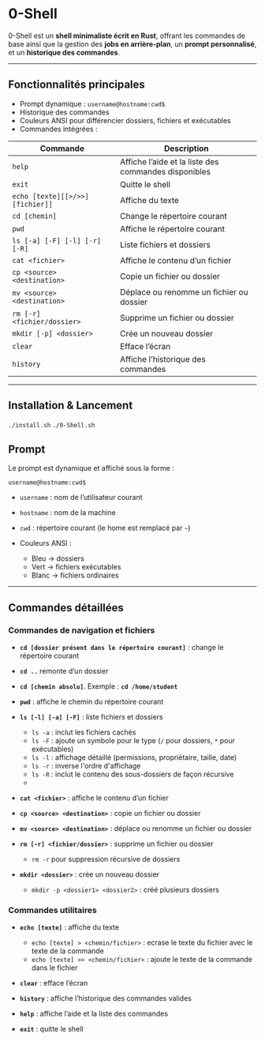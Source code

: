 # 0-Shell

0-Shell est un **shell minimaliste écrit en Rust**, offrant les commandes de base ainsi que la gestion des **jobs en arrière-plan**, un **prompt personnalisé**, et un **historique des commandes**.

---

## Fonctionnalités principales

* Prompt dynamique : `username@hostname:cwd$`
* Historique des commandes
* Couleurs ANSI pour différencier dossiers, fichiers et exécutables
* Commandes intégrées :

| Commande                         | Description                                          |
| -------------------------------- | ---------------------------------------------------- |
| `help`                           | Affiche l’aide et la liste des commandes disponibles |
| `exit`                           | Quitte le shell                                      |
| `echo [texte][[>/>>] [fichier]]` | Affiche du texte                                     |
| `cd [chemin]`                    | Change le répertoire courant                         |
| `pwd`                            | Affiche le répertoire courant                        |
| `ls [-a] [-F] [-l] [-r] [-R]`    | Liste fichiers et dossiers                           |
| `cat <fichier>`                  | Affiche le contenu d’un fichier                      |
| `cp <source> <destination>`      | Copie un fichier ou dossier                          |
| `mv <source> <destination>`      | Déplace ou renomme un fichier ou dossier             |
| `rm [-r] <fichier/dossier>`      | Supprime un fichier ou dossier                       |
| `mkdir [-p] <dossier>`           | Crée un nouveau dossier                              |
| `clear`                          | Efface l’écran                                       |
| `history`                        | Affiche l’historique des commandes                   |
---

## Installation & Lancement

`./install.sh`
`./0-Shell.sh`

## Prompt

Le prompt est dynamique et affiché sous la forme :

```
username@hostname:cwd$
```

* `username` : nom de l’utilisateur courant
* `hostname` : nom de la machine
* `cwd` : répertoire courant (le home est remplacé par `~`)
* Couleurs ANSI :

  * Bleu → dossiers
  * Vert → fichiers exécutables
  * Blanc → fichiers ordinaires

---

## Commandes détaillées

### Commandes de navigation et fichiers

* **`cd [dossier présent dans le répertoire courant]`** : change le répertoire courant
* **`cd ..`** remonte d’un dossier
* **`cd [chemin absolu]`**. Exemple : **`cd /home/student`**

* **`pwd`** : affiche le chemin du répertoire courant

* **`ls [-l] [-a] [-F]`** : liste fichiers et dossiers

  * `ls -a` : inclut les fichiers cachés
  * `ls -F` : ajoute un symbole pour le type (`/` pour dossiers, `*` pour exécutables)
  * `ls -l` : affichage détaillé (permissions, propriétaire, taille, date)
  * `ls -r` : inverse l'ordre d'affichage
  * `ls -R` : inclut le contenu des sous-dossiers de façon récursive
  * 

* **`cat <fichier>`** : affiche le contenu d’un fichier

* **`cp <source> <destination>`** : copie un fichier ou dossier

* **`mv <source> <destination>`** : déplace ou renomme un fichier ou dossier

* **`rm [-r] <fichier/dossier>`** : supprime un fichier ou dossier

  * `rm -r` pour suppression récursive de dossiers

* **`mkdir <dossier>`** : crée un nouveau dossier
  * `mkdir -p <dossier1> <dossier2>` : créé plusieurs dossiers

### Commandes utilitaires

* **`echo [texte]`** : affiche du texte
  * `echo [texte] > <chemin/fichier>` : ecrase le texte du fichier avec le texte de la commande
  * `echo [texte] >> <chemin/fichier>` : ajoute le texte de la commande dans le fichier

* **`clear`** : efface l’écran
* **`history`** : affiche l’historique des commandes valides
* **`help`** : affiche l’aide et la liste des commandes
* **`exit`** : quitte le shell
